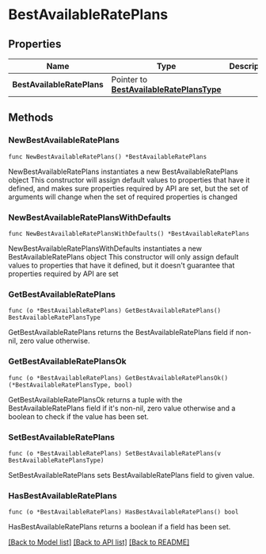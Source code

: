 # BestAvailableRatePlans

## Properties

Name | Type | Description | Notes
------------ | ------------- | ------------- | -------------
**BestAvailableRatePlans** | Pointer to [**BestAvailableRatePlansType**](BestAvailableRatePlansType.md) |  | [optional] 

## Methods

### NewBestAvailableRatePlans

`func NewBestAvailableRatePlans() *BestAvailableRatePlans`

NewBestAvailableRatePlans instantiates a new BestAvailableRatePlans object
This constructor will assign default values to properties that have it defined,
and makes sure properties required by API are set, but the set of arguments
will change when the set of required properties is changed

### NewBestAvailableRatePlansWithDefaults

`func NewBestAvailableRatePlansWithDefaults() *BestAvailableRatePlans`

NewBestAvailableRatePlansWithDefaults instantiates a new BestAvailableRatePlans object
This constructor will only assign default values to properties that have it defined,
but it doesn't guarantee that properties required by API are set

### GetBestAvailableRatePlans

`func (o *BestAvailableRatePlans) GetBestAvailableRatePlans() BestAvailableRatePlansType`

GetBestAvailableRatePlans returns the BestAvailableRatePlans field if non-nil, zero value otherwise.

### GetBestAvailableRatePlansOk

`func (o *BestAvailableRatePlans) GetBestAvailableRatePlansOk() (*BestAvailableRatePlansType, bool)`

GetBestAvailableRatePlansOk returns a tuple with the BestAvailableRatePlans field if it's non-nil, zero value otherwise
and a boolean to check if the value has been set.

### SetBestAvailableRatePlans

`func (o *BestAvailableRatePlans) SetBestAvailableRatePlans(v BestAvailableRatePlansType)`

SetBestAvailableRatePlans sets BestAvailableRatePlans field to given value.

### HasBestAvailableRatePlans

`func (o *BestAvailableRatePlans) HasBestAvailableRatePlans() bool`

HasBestAvailableRatePlans returns a boolean if a field has been set.


[[Back to Model list]](../README.md#documentation-for-models) [[Back to API list]](../README.md#documentation-for-api-endpoints) [[Back to README]](../README.md)


